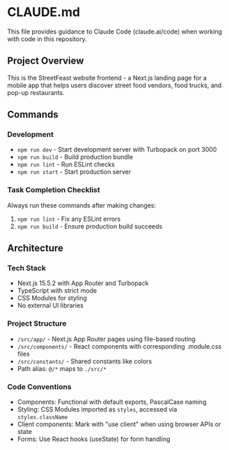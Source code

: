 # CLAUDE.md

This file provides guidance to Claude Code (claude.ai/code) when working with code in this repository.

## Project Overview
This is the StreetFeast website frontend - a Next.js landing page for a mobile app that helps users discover street food vendors, food trucks, and pop-up restaurants.

## Commands

### Development
- `npm run dev` - Start development server with Turbopack on port 3000
- `npm run build` - Build production bundle
- `npm run lint` - Run ESLint checks
- `npm run start` - Start production server

### Task Completion Checklist
Always run these commands after making changes:
1. `npm run lint` - Fix any ESLint errors
2. `npm run build` - Ensure production build succeeds

## Architecture

### Tech Stack
- Next.js 15.5.2 with App Router and Turbopack
- TypeScript with strict mode
- CSS Modules for styling
- No external UI libraries

### Project Structure
- `/src/app/` - Next.js App Router pages using file-based routing
- `/src/components/` - React components with corresponding .module.css files
- `/src/constants/` - Shared constants like colors
- Path alias: `@/*` maps to `./src/*`

### Code Conventions
- Components: Functional with default exports, PascalCase naming
- Styling: CSS Modules imported as `styles`, accessed via `styles.className`
- Client components: Mark with "use client" when using browser APIs or state
- Forms: Use React hooks (useState) for form handling